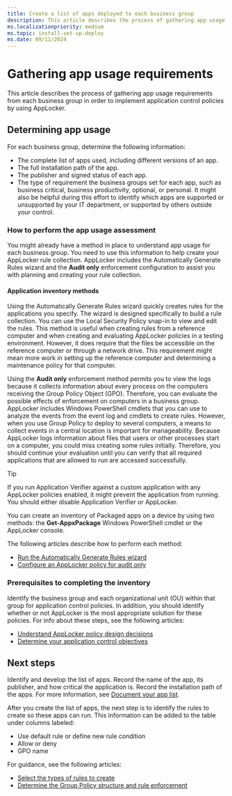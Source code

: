 ```yaml
---
title: Create a list of apps deployed to each business group
description: This article describes the process of gathering app usage requirements from each business group to implement application control policies by using AppLocker.
ms.localizationpriority: medium
ms.topic: install-set-up-deploy
ms.date: 09/11/2024
---
```


# Gathering app usage requirements

This article describes the process of gathering app usage requirements from each business group in order to implement application control policies by using AppLocker.

## Determining app usage

For each business group, determine the following information:

- The complete list of apps used, including different versions of an app.
- The full installation path of the app.
- The publisher and signed status of each app.
- The type of requirement the business groups set for each app, such as business critical, business productivity, optional, or personal. It might also be helpful during this effort to identify which apps are supported or unsupported by your IT department, or supported by others outside your control.

### How to perform the app usage assessment

You might already have a method in place to understand app usage for each business group. You need to use this information to help create your AppLocker rule collection. AppLocker includes the Automatically Generate Rules wizard and the **Audit only** enforcement configuration to assist you with planning and creating your rule collection.

#### Application inventory methods

Using the Automatically Generate Rules wizard quickly creates rules for the applications you specify. The wizard is designed specifically to build a rule collection. You can use the Local Security Policy snap-in to view and edit the rules. This method is useful when creating rules from a reference computer and when creating and evaluating AppLocker policies in a testing environment. However, it does require that the files be accessible on the reference computer or through a network drive. This requirement might mean more work in setting up the reference computer and determining a maintenance policy for that computer.

Using the **Audit only** enforcement method permits you to view the logs because it collects information about every process on the computers receiving the Group Policy Object (GPO). Therefore, you can evaluate the possible effects of enforcement on computers in a business group. AppLocker includes Windows PowerShell cmdlets that you can use to analyze the events from the event log and cmdlets to create rules. However, when you use Group Policy to deploy to several computers, a means to collect events in a central location is important for manageability. Because AppLocker logs information about files that users or other processes start on a computer, you could miss creating some rules initially. Therefore, you should continue your evaluation until you can verify that all required applications that are allowed to run are accessed successfully.

> [!TIP]
> If you run Application Verifier against a custom application with any AppLocker policies enabled, it might prevent the application from running. You should either disable Application Verifier or AppLocker.

You can create an inventory of Packaged apps on a device by using two methods: the **Get-AppxPackage** Windows PowerShell cmdlet or the AppLocker console.

The following articles describe how to perform each method:

- [Run the Automatically Generate Rules wizard](run-the-automatically-generate-rules-wizard.md)
- [Configure an AppLocker policy for audit only](configure-an-applocker-policy-for-audit-only.md)

### Prerequisites to completing the inventory

Identify the business group and each organizational unit (OU) within that group for application control policies. In addition, you should identify whether or not AppLocker is the most appropriate solution for these policies. For info about these steps, see the following articles:

- [Understand AppLocker policy design decisions](understand-applocker-policy-design-decisions.md)
- [Determine your application control objectives](../appcontrol-and-applocker-overview.md)

## Next steps

Identify and develop the list of apps. Record the name of the app, its publisher, and how critical the application is. Record the installation path of the apps. For more information, see [Document your app list](document-your-application-list.md).

After you create the list of apps, the next step is to identify the rules to create so these apps can run. This information can be added to the table under columns labeled:

- Use default rule or define new rule condition
- Allow or deny
- GPO name

For guidance, see the following articles:

- [Select the types of rules to create](select-types-of-rules-to-create.md)
- [Determine the Group Policy structure and rule enforcement](determine-group-policy-structure-and-rule-enforcement.md)
